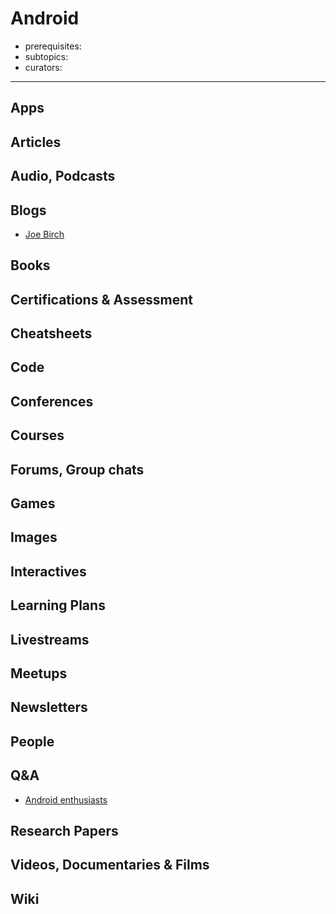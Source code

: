 # Android

- prerequisites:
- subtopics:
- curators:

------

## Apps



## Articles

## Audio, Podcasts

## Blogs
- [Joe Birch](https://medium.com/@hitherejoe)

## Books

## Certifications & Assessment

## Cheatsheets

## Code

## Conferences

## Courses

## Forums, Group chats

## Games

## Images

## Interactives

## Learning Plans

## Livestreams

## Meetups

## Newsletters

## People

## Q&A

- [Android enthusiasts](https://android.stackexchange.com)

## Research Papers

## Videos, Documentaries & Films

## Wiki
